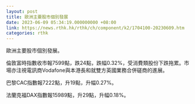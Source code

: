 ```yaml
---
layout: post
title: 歐洲主要股市個別發展
date: 2023-06-09 05:34:19.000000000 +08:00
link: https://news.rthk.hk/rthk/ch/component/k2/1704100-20230609.htm
categories: rthk
---
```


歐洲主要股市個別發展。

倫敦富時指數收市報7599點，跌24點，跌幅0.32%，受消費類股份下跌拖累。市場亦注視電訊商Vodafone與本港長和就雙方英國業務合併磋商的進展。

巴黎CAC指數報7222點，升19點，升幅0.27%。

法蘭克福DAX指數報15989點，升29點，升幅0.18%。
